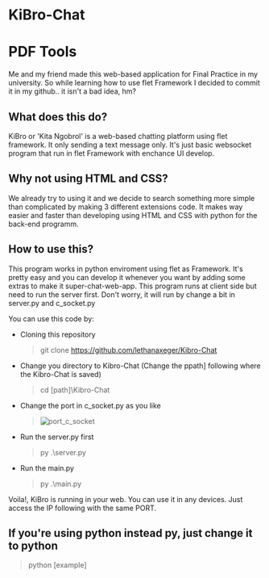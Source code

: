 # KiBro-Chat

# PDF Tools
Me and my friend made this web-based application for Final Practice in my university. So while learning how to use flet Framework I decided to commit it in my github.. it isn't a bad idea, hm?

## What does this do?
KiBro or 'Kita Ngobrol' is a web-based chatting platform using flet framework. It only sending a text message only. It's just basic websocket program that run in flet Framework with enchance UI develop.

## Why not using HTML and CSS?
We already try to using it and we decide to search something more simple than complicated by making 3 different extensions code. It makes way easier and faster than developing using HTML and CSS with python for the back-end programm.

## How to use this?
This program works in python enviroment using flet as Framework. It's pretty easy and you can develop it whenever you want by adding some extras to make it super-chat-web-app. This program runs at client side but need to run the server first. Don't worry, it will run by change a bit in server.py and c_socket.py

You can use this code by:
- Cloning this repository
  > git clone https://github.com/lethanaxeger/Kibro-Chat
  
- Change you directory to Kibro-Chat (Change the ppath] following where the Kibro-Chat is saved)
  > cd [path]\Kibro-Chat
  
- Change the port in c_socket.py as you like
  > ![port_c_socket](https://github.com/lethanaxeger/KiBro-Chat/assets/53499521/8144fe33-3a06-4839-9931-a8b47e84a516)
  
- Run the server.py first
  > py .\server.py
  
- Run the main.py
  > py .\main.py

Voila!, KiBro is running in your web. You can use it in any devices. Just access the IP following with the same PORT.
  
## If you're using python instead py, just change it to python
  > python [example]
